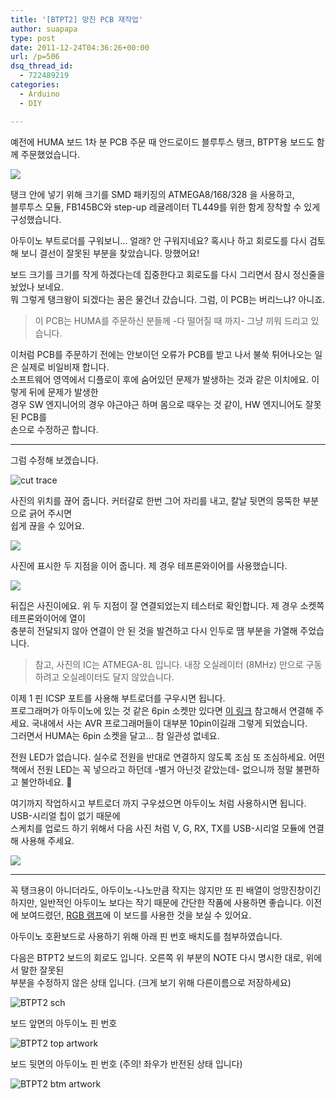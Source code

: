 ```yaml
---
title: '[BTPT2] 망친 PCB 재작업'
author: suapapa
type: post
date: 2011-12-24T04:36:26+00:00
url: /p=506
dsq_thread_id:
  - 722489219
categories:
  - Arduino
  - DIY

---
```

예전에 HUMA 보드 1차 분 PCB 주문 때 안드로이드 블루투스 탱크, BTPT용 보드도 함께 주문했었습니다.

![](https://asset.homin.dev/blog/2011/12/3_BTPT2_all_done.webp)

탱크 안에 넣기 위해 크기를 SMD 패키징의 ATMEGA8/168/328 을 사용하고,  
블루투스 모듈, FB145BC와 step-up 레귤레이터 TL449를 위한 함게 장착할 수 있게 구성했습니다.

아두이노 부트로더를 구워보니&#8230; 얼래? 안 구워지네요? 혹시나 하고 회로도를 다시 검토해 보니 결선이 잘못된 부분을 찾았습니다. 망했어요!

보드 크기를 크기를 작게 하겠다는데 집중한다고 회로도를 다시 그리면서 잠시 정신줄을 놨었나 보네요.  
뭐 그렇게 탱크왕이 되겠다는 꿈은 물건너 갔습니다. 그럼, 이 PCB는 버리느냐? 아니죠.

> 이 PCB는 HUMA를 주문하신 분들께 -다 떨어질 때 까지- 그냥 끼워 드리고 있습니다.



이처럼 PCB를 주문하기 전에는 안보이던 오류가 PCB를 받고 나서 불쑥 튀어나오는 일은 실제로 비일비재 합니다.  
소프트웨어 영역에서 디플로이 후에 숨어있던 문제가 발생하는 것과 같은 이치에요. 이렇게 뒤에 문제가 발생한  
경우 SW 엔지니어의 경우 야근야근 하며 몸으로 때우는 것 같이, HW 엔지니어도 잘못된 PCB를  
손으로 수정하곤 합니다.

---

그럼 수정해 보겠습니다.

![cut trace](https://asset.homin.dev/blog/2011/12/1_BTPT2_cut_trace.webp)

사진의 위치를 끊어 줍니다. 커터갈로 한번 그어 자리를 내고, 칼날 뒷면의 뭉뚝한 부분으로 긁어 주시면  
쉽게 끊을 수 있어요.

![](https://asset.homin.dev/blog/2011/12/2_BTPT2_jump_wire.webp)

사진에 표시한 두 지점을 이어 줍니다. 제 경우 테프론와이어를 사용했습니다.

![](https://asset.homin.dev/blog/2011/12/4_BTPT2_check_shorted.webp)

뒤집은 사진이에요. 위 두 지점이 잘 연결되었는지 테스터로 확인합니다. 제 경우 소켓쪽 테프론와이어에 열이  
충분히 전달되지 않아 연결이 안 된 것을 발견하고 다시 인두로 땜 부분을 가열해 주었습니다.

> 참고, 사진의 IC는 ATMEGA-8L 입니다. 내장 오실레이터 (8MHz) 만으로 구동하려고 오실레이터도 달지 않았습니다.

이제 1 핀 ICSP 포트를 사용해 부트로더를 구우시면 됩니다.  
프로그래머가 아두이노에 있는 것 같은 6pin 소켓만 있다면 [이 링크](http://www.billy.gr/avr-programmer/)
참고해서 연결해 주세요. 국내에서 사는 AVR 프로그래머들이 대부분 10pin이길래 그렇게 되었습니다.  
그러면서 HUMA는 6pin 소켓을 달고&#8230; 참 일관성 없네요.

전원 LED가 없습니다. 실수로 전원을 반대로 연결하지 않도록 조심 또 조심하세요. 어떤 책에서 전원 LED는 꼭 넣으라고 하던데 -별거 아닌것 같았는데- 없으니까 정말 불편하고 불안하네요. 🙁

여기까지 작업하시고 부트로더 까지 구우셨으면 아두이노 처럼 사용하시면 됩니다. USB-시리얼 칩이 없기 때문에  
스케치를 업로드 하기 위해서 다음 사진 처럼 V, G, RX, TX를 USB-시리얼 모듈에 연결해 사용해 주세요.

![](https://asset.homin.dev/blog/2011/12/BTPT2_serial_out.webp)

---

꼭 탱크용이 아니더라도, 아두이노-나노만큼 작지는 않지만 또 핀 배열이 엉망진창이긴 하지만, 일반적인 아두이노 보다는 작기 때문에 간단한 작품에 사용하면 좋습니다. 이전에 보여드렸던, [RGB 램프](https://homin.dev/blog/p=483)에 이 보드를 사용한 것을 보실 수 있어요.

아두이노 호환보드로 사용하기 위해 아래 핀 번호 배치도를 첨부하였습니다.

다음은 BTPT2 보드의 회로도 입니다. 오른쪽 위 부분의 NOTE 다시 명시한 대로, 위에서 말한 잘못된  
부분을 수정하지 않은 상태 입니다. (크게 보기 위해 다른이름으로 저장하세요)

![BTPT2 sch](https://asset.homin.dev/blog/2011/12/BTPT2_sch.webp)

보드 앞면의 아두이노 핀 번호 

![BTPT2 top artwork](https://asset.homin.dev/blog/2011/12/BTPT2_brd_TOP.webp)

보드 뒷면의 아두이노 핀 번호 (주의! 좌우가 반전된 상태 입니다)

![BTPT2 btm artwork](https://asset.homin.dev/blog/2011/12/BTPT2_brd_BTM.webp)